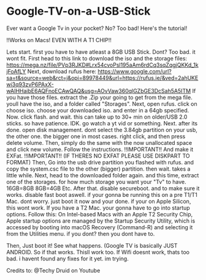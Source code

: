 # Google-TV-on-a-USB-Stick
Ever want a Google Tv in your pocket? No? Too bad! Here's the tutorial!

!!Works on Macs! EVEN WITH A T1 CHIP!!

























Lets start. first you have to have atleast a 8GB USB Stick. Dont? Too bad. it wont fit.
First head to this link to download the iso and the storage files: https://mega.nz/file/PVp3RJKD#Lrx54cvoPsl195aAm6rdCq3sqZqgjQKKd_1kjFoAfLY
Next, download rufus here: https://www.google.com/url?sa=t&source=web&rct=j&opi=89978449&url=https://rufus.ie/&ved=2ahUKEwi3q93zvP6PAxX-wAIHHaibE6AQFnoECAwQAQ&usg=AOvVaw360qlGZbGE3DcSah5A5ITM
If you have those files. extract the .Zip your going to get from the mega file. youll have the iso, and a folder called "Storages".
Next, open rufus. click on choose iso. choose your downloaded iso. and enter in a 64gb specified.
Now. click flash. and wait. this can take up to 30+ min on older/USB 2.0 sticks. so have patience. IDK. go watch a yt vid or something.
Next. after its done. open disk management. dont select the 3.84gb partition on your usb, the other one. the bigger one in most cases. right click, and then press delete volume.
Then, simply do the same with the now unallocated space and click new volume. Follow the instructions. !!IMPORTANT!! And make it EXFat. !!IMPORTANT!!
(IF THERES NO EXFAT PLEASE USE DISKPART TO FORMAT) Then, Go into the usb drive partition you flashed with rufus. and copy the system.csc file to the other (bigger) partition. then wait. takes a little while. 
Next, head to the downloaded folder again. and this time, extract one of the storages. for how much storage you want your "Tv" to have. 16GB=8GB 8GB=4GB Etc.
After that. disable secureboot. and to make sure it works. disable fast boot aswell. if your gonna be running this on a pre T1/T1 Mac. dont worry. just boot it now and your done. if your on Apple Silicon, this wont work.
If you have a T2 Mac. your gonna have to go into startup options. Follow this: On Intel-based Macs with an Apple T2 Security Chip, Apple startup options are managed by the Startup Security Utility, which is accessed by booting into macOS Recovery (Command-R) and selecting it from the Utilities menu. if you dont? then you dont have to.

Then, Just boot it! See what happens. (Google TV is basically JUST ANDROID. So if that works. Thisll work too. If Wifi doesnt work, thats too bad. i havent found any fixes for it yet. im trying.


Credits to: @Techy Druid on Youtube
